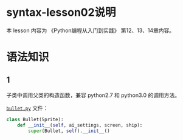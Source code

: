 syntax-lesson02说明
========================

本 lesson 内容为 《Python编程从入门到实践》 第12、13、14章内容。



语法知识
=====================

1
-----

子类中调用父类的构造函数，兼容 python2.7 和 python3.0 的调用方法。

[`bullet.py`](bullet.py) 文件：

~~~python
class Bullet(Sprite):
    def __init__(self, ai_settings, screen, ship):
        super(Bullet, self).__init__()
~~~